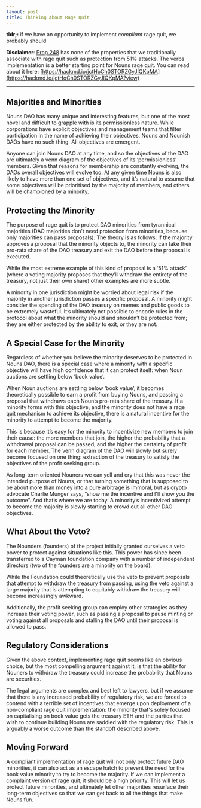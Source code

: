 ```yaml
---
layout: post
title: Thinking About Rage Quit
---
```


**tldr;:** if we have an opportunity to implement *compliant* rage quit, we probably should

**Disclaimer**: [Prop 248](https://nouns.wtf/vote/248) has none of the properties that we traditionally associate with rage quit such as protection from 51% attacks. The verbs implementation is a better starting point for Nouns rage quit. You can read about it here:
[https://hackmd.io/jctHoCh0STORZGyJIQKpMA](https://hackmd.io/jctHoCh0STORZGyJIQKpMA?view)

<hr/>

## Majorities and Minorities 

Nouns DAO has many unique and interesting features, but one of the most novel and difficult to grapple with is its permissionless nature. While corporations have explicit objectives and management teams that filter participation in the name of achieving their objectives, Nouns and Nounish DAOs have no such thing. All objectives are emergent. 

Anyone can join Nouns DAO at any time, and so the objectives of the DAO are ultimately a venn diagram of the objectives of its ‘permissionless’ members. Given that reasons for membership are constantly evolving, the DAOs overall objectives will evolve too. At any given time Nouns is also likely to have more than one set of objectives, and it’s natural to assume that some objectives will be prioritised by the majority of members, and others will be championed by a minority.

## Protecting the Minority

The purpose of rage quit is to protect DAO minorities from tyrannical majorities (DAO majorities don’t need protection from minorities, because only majorities can pass proposals). The theory is as follows: if the majority approves a proposal that the minority objects to, the minority can take their pro-rata share of the DAO treasury and exit the DAO before the proposal is executed.

While the most extreme example of this kind of proposal is a ‘51% attack’ (where a voting majority proposes that they’ll withdraw the entirety of the treasury, not just their own share) other examples are more subtle.

A minority in one jurisdiction might be worried about legal risk if the majority in another jurisdiction passes a specific proposal. A minority might consider the spending of the DAO treasury on memes and public goods to be extremely wasteful. It’s ultimately not possible to encode rules in the protocol about what the minority should and shouldn’t be protected from; they are either protected by the ability to exit, or they are not.

## A Special Case for the Minority

Regardless of whether you believe the minority deserves to be protected in Nouns DAO, there is a special case where a minority with a specific objective will have high confidence that it can protect itself: when Noun auctions are settling below ‘book value’. 

When Noun auctions are settling below ‘book value’, it becomes theoretically possible to earn a profit from buying Nouns, and passing a proposal that withdraws each Noun’s pro-rata share of the treasury. If a minority forms with this objective, and the minority does not have a rage quit mechanism to achieve its objective, there is a natural incentive for the minority to attempt to become the majority.

This is because it’s easy for the minority to incentivize new members to join their cause: the more members that join, the higher the probability that a withdrawal proposal can be passed, and the higher the certainty of profit for each member. The venn diagram of the DAO will slowly but surely become focused on one thing: extraction of the treasury to satisfy the objectives of the profit seeking group.

As long-term oriented Nouners we can yell and cry that this was never the intended purpose of Nouns, or that turning something that is supposed to be about more than money into a pure arbitrage is immoral, but as crypto advocate Charlie Munger says, “show me the incentive and I'll show you the outcome”. And that’s where we are today. A minority’s incentivized attempt to become the majority is slowly starting to crowd out all other DAO objectives.

## What About the Veto?

The Nounders (founders) of the project initially granted ourselves a veto power to protect against situations like this. This power has since been transferred to a Cayman foundation company with a number of independent directors (two of the founders are a minority on the board). 

While the Foundation could theoretically use the veto to prevent proposals that attempt to withdraw the treasury from passing, using the veto against a large majority that is attempting to equitably withdraw the treasury will become increasingly awkward.

Additionally, the profit seeking group can employ other strategies as they increase their voting power, such as passing a proposal to pause minting or voting against all proposals and stalling the DAO until their proposal is allowed to pass.

## Regulatory Considerations

Given the above context, implementing rage quit seems like an obvious choice, but the most compelling argument against it, is that the ability for Nouners to withdraw the treasury could increase the probability that Nouns are securities. 

The legal arguments are complex and best left to lawyers, but if we assume that there is any increased probability of regulatory risk, we are forced to contend with a terrible set of incentives that emerge upon deployment of a non-compliant rage quit implementation: the minority that's solely focused on capitalising on book value gets the treasury ETH and the parties that wish to continue building Nouns are saddled with the regulatory risk. This is arguably a worse outcome than the standoff described above.

## Moving Forward

A compliant implementation of rage quit will not only protect future DAO minorities, it can also act as an escape hatch to prevent the need for the book value minority to try to become the majority. If we can implement a complaint version of rage quit, it should be a high priority. This will let us protect future minorities, and ultimately let other majorities resurface their long-term objectives so that we can get back to all the things that make Nouns fun.
